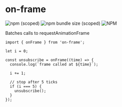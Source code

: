 # on-frame

![npm (scoped)](https://img.shields.io/npm/v/@amate/on-frame)
![npm bundle size (scoped)](https://img.shields.io/bundlephobia/minzip/@amate/on-frame)
![NPM](https://img.shields.io/npm/l/@amate/on-frame)

Batches calls to requestAnimationFrame

```
import { onFrame } from 'on-frame';

let i = 0;

const unsubscribe = onFrame((time) => {
  console.log(`frame called at ${time}`);

  i += 1;

  // stop after 5 ticks
  if (i === 5) {
    unsubscribe();
  }
});
```
